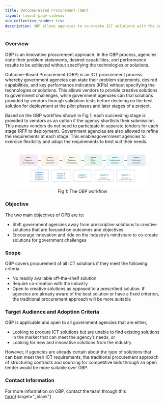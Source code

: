 ```yaml
---
title: Outcome-Based Procurement (OBP)
layout: layout-page-sidenav
sub_collection_render: true
description: OBP allows agencies to co-create ICT solutions with the industry instead of procuring based on a prescribed solution. Find out more here!
---
```


### Overview

OBP is an innovative procurement approach. In the OBP process, agencies state their problem statements, desired capabilities, and performance results to be achieved without specifying the technologies or solutions.

Outcome-Based Procurement (OBP) is an ICT procurement process whereby government agencies can state their problem statements, desired capabilities, and key performance indicators (KPIs) without specifying the technologies or solutions. This allows vendors to provide creative solutions to government challenges, while government agencies can trial solutions provided by vendors through validation tests before deciding on the best solution for deployment at the pilot phases and later stages of a project.

Based on the OBP workflow shown in Fig 1, each succeeding stage is provided to vendors as an option if the agency shortlists their submission. This means vendors do not need to participate in separate tenders for each stage (RFP to deployment). Government agencies are also allowed to refine the requirements at each stage. This enablesgovernment agencies to exercise flexibility and adapt the requirements to best suit their needs. 

<figure style="text-align: center">
  <img
    src="/assets/img/OBP-Fig1-v2.png"  
    alt="Fig 1: The OBP workflow"
  />
  <figcaption> Fig 1: The OBP workflow</figcaption>
</figure>

### Objective

The two main objectives of OPB are to:
- Shift government agencies away from prescriptive solutions to creative solutions that are focused on outcomes and objectives
- Encourage innovation and ride on the industry’s mindshare to co-create solutions for government challenges

### Scope

OBP covers procurement of all ICT solutions if they meet the following criteria:
- No readily available off-the-shelf solution
- Require co-creation with the industry
- Open to creative solutions as opposed to a prescribed solution. If agencies are already aware of the best solution or have a fixed criterion, the traditional procurement approach will be more suitable

### Target Audience and Adoption Criteria

OBP is applicable and open to all government agencies that are either,
- Looking to procure ICT solutions but are unable to find existing solutions in the market that can meet the agency’s needs, or 
- Looking for new and innovative solutions from the industry

However, if agencies are already certain about the type of solutions that can best meet their ICT requirements, the traditional procurement approach of structuring contracts and sourcing for competitive bids through an open tender would be more suitable over OBP.

### Contact Information

For more information on OBP, contact the team through this [form](https://form.gov.sg/#!/62280856ba91100012050933){:target="\_blank"}
